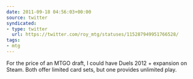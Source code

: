 ```yaml
---
date: 2011-09-18 04:56:03+00:00
source: twitter
syndicated:
- type: twitter
  url: https://twitter.com/roy_mtg/statuses/115287949951766528/
tags:
- mtg
---
```


For the price of an MTGO draft, I could have Duels 2012 + expansion on Steam. Both offer limited card sets, but one provides unlimited play.